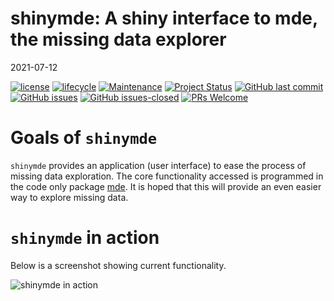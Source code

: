 shinymde: A shiny interface to mde, the missing data explorer
================
2021-07-12

[![license](https://img.shields.io/badge/license-MIT-blue.svg)](https://www.gnu.org/licenses/gpl-3.0.en.html)
[![lifecycle](https://img.shields.io/badge/lifecycle-stable-brightgreen.svg)](https://lifecycle.r-lib.org/articles/stages.html)
[![Maintenance](https://img.shields.io/badge/Maintained%3F-yes-green.svg)](https://GitHub.com/Nelson-Gon/shinymde/graphs/commit-activity)
[![Project
Status](https://www.repostatus.org/badges/latest/active.svg)](https://www.repostatus.org/)
[![GitHub last
commit](https://img.shields.io/github/last-commit/Nelson-Gon/shinymde.svg)](https://github.com/Nelson-Gon/shinymde/commits/master)
[![GitHub
issues](https://img.shields.io/github/issues/Nelson-Gon/shinymde.svg)](https://GitHub.com/Nelson-Gon/shinymde/issues/)
[![GitHub
issues-closed](https://img.shields.io/github/issues-closed/Nelson-Gon/shinymde.svg)](https://GitHub.com/Nelson-Gon/shinymde/issues?q=is%3Aissue+is%3Aclosed)
[![PRs
Welcome](https://img.shields.io/badge/PRs-welcome-brightgreen.svg?style=flat-square)](https://makeapullrequest.com)

# Goals of `shinymde`

`shinymde` provides an application (user interface) to ease the process
of missing data exploration. The core functionality accessed is
programmed in the code only package
[mde](https://github.com/Nelson-Gon/mde). It is hoped that this will
provide an even easier way to explore missing data.

# `shinymde` in action

Below is a screenshot showing current functionality.

![shinymde in
action](https://github.com/Nelson-Gon/shinymde/blob/98389ac96edad8f8bdf177b12235363ccfcfcb15/images/sample_ui.png?raw=true)
